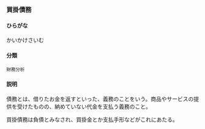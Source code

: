 <div style="display:none;">

## [あ行](securities-terms?id=あ行)
## [か行](securities-terms?id=か行)

</div>

### 買掛債務

#### ひらがな

かいかけさいむ

#### 分類

`財務分析`

#### 説明

債務とは、借りたお金を返すといった、義務のことをいう。商品やサービスの提供を受けたものの、納めていない代金を支払う義務のこと。
 
買掛債務は負債とみなされ、買掛金とか支払手形などがこれにあたる。

<div style="display:none;">

## [さ行](securities-terms?id=さ行)
## [た行](securities-terms?id=た行)
## [な行](securities-terms?id=な行)
## [は行](securities-terms?id=は行)
## [ま行](securities-terms?id=ま行)
## [や行](securities-terms?id=や行)
## [ら行](securities-terms?id=ら行)
## [わ行](securities-terms?id=わ行)
## [英数字・記号](securities-terms?id=英数字・記号)

</div>

